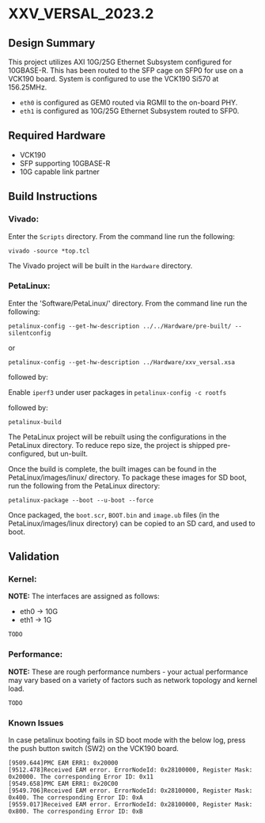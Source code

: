 # XXV_VERSAL_2023.2

## Design Summary

This project utilizes AXI 10G/25G Ethernet Subsystem configured for 10GBASE-R. This has been routed to the SFP cage on SFP0 for use on a VCK190 board. System is configured to use the VCK190 Si570 at 156.25MHz.

- `eth0` is configured as GEM0 routed via RGMII to the on-board PHY.
- `eth1` is configured as 10G/25G Ethernet Subsystem routed to SFP0.

## Required Hardware
- VCK190
- SFP supporting 10GBASE-R
- 10G capable link partner

## Build Instructions
### **Vivado:**

Enter the `Scripts` directory. From the command line run the following:

`vivado -source *top.tcl`

The Vivado project will be built in the `Hardware` directory.

### **PetaLinux:**

Enter the 'Software/PetaLinux/' directory. From the command line run the following:

`petalinux-config --get-hw-description ../../Hardware/pre-built/ --silentconfig`

or

`petalinux-config --get-hw-description ../Hardware/xxv_versal.xsa`

followed by:

Enable `iperf3` under user packages in `petalinux-config -c rootfs`

followed by:

`petalinux-build`

The PetaLinux project will be rebuilt using the configurations in the PetaLinux directory. To reduce repo size, the project is shipped pre-configured, but un-built.

Once the build is complete, the built images can be found in the PetaLinux/images/linux/ directory. To package these images for SD boot, run the following from the PetaLinux directory:

`petalinux-package --boot --u-boot --force`

Once packaged, the `boot.scr`, `BOOT.bin` and `image.ub` files (in the PetaLinux/images/linux directory) can be copied to an SD card, and used to boot.

## **Validation**

### Kernel:
**NOTE:** The interfaces are assigned as follows:

- eth0 -> 10G
- eth1 -> 1G

```
TODO
```
### Performance:
**NOTE:** These are rough performance numbers - your actual performance may vary based on a variety of factors such as network topology and kernel load.
```
TODO
```

### Known Issues
In case petalinux booting fails in SD boot mode with the below log, press the push button switch (SW2) on the VCK190 board.

```
[9509.644]PMC EAM ERR1: 0x20000
[9512.478]Received EAM error. ErrorNodeId: 0x28100000, Register Mask: 0x20000. The corresponding Error ID: 0x11
[9549.658]PMC EAM ERR1: 0x20C00
[9549.706]Received EAM error. ErrorNodeId: 0x28100000, Register Mask: 0x400. The corresponding Error ID: 0xA
[9559.017]Received EAM error. ErrorNodeId: 0x28100000, Register Mask: 0x800. The corresponding Error ID: 0xB   
```
